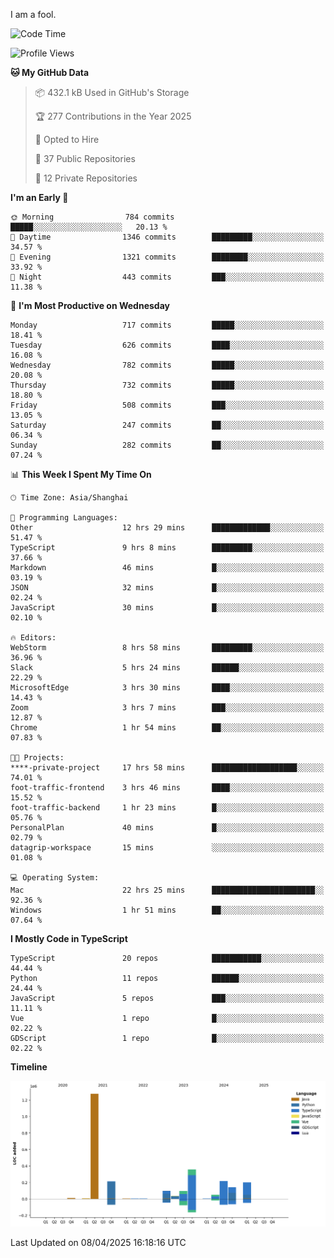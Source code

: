 I am a fool.

<!--START_SECTION:waka-->
![Code Time](http://img.shields.io/badge/Code%20Time-2%2C835%20hrs%2040%20mins-blue)

![Profile Views](http://img.shields.io/badge/Profile%20Views-0-blue)

**🐱 My GitHub Data** 

> 📦 432.1 kB Used in GitHub's Storage 
 > 
> 🏆 277 Contributions in the Year 2025
 > 
> 💼 Opted to Hire
 > 
> 📜 37 Public Repositories 
 > 
> 🔑 12 Private Repositories 
 > 
**I'm an Early 🐤** 

```text
🌞 Morning                784 commits         █████░░░░░░░░░░░░░░░░░░░░   20.13 % 
🌆 Daytime                1346 commits        █████████░░░░░░░░░░░░░░░░   34.57 % 
🌃 Evening                1321 commits        ████████░░░░░░░░░░░░░░░░░   33.92 % 
🌙 Night                  443 commits         ███░░░░░░░░░░░░░░░░░░░░░░   11.38 % 
```
📅 **I'm Most Productive on Wednesday** 

```text
Monday                   717 commits         █████░░░░░░░░░░░░░░░░░░░░   18.41 % 
Tuesday                  626 commits         ████░░░░░░░░░░░░░░░░░░░░░   16.08 % 
Wednesday                782 commits         █████░░░░░░░░░░░░░░░░░░░░   20.08 % 
Thursday                 732 commits         █████░░░░░░░░░░░░░░░░░░░░   18.80 % 
Friday                   508 commits         ███░░░░░░░░░░░░░░░░░░░░░░   13.05 % 
Saturday                 247 commits         ██░░░░░░░░░░░░░░░░░░░░░░░   06.34 % 
Sunday                   282 commits         ██░░░░░░░░░░░░░░░░░░░░░░░   07.24 % 
```


📊 **This Week I Spent My Time On** 

```text
🕑︎ Time Zone: Asia/Shanghai

💬 Programming Languages: 
Other                    12 hrs 29 mins      █████████████░░░░░░░░░░░░   51.47 % 
TypeScript               9 hrs 8 mins        █████████░░░░░░░░░░░░░░░░   37.66 % 
Markdown                 46 mins             █░░░░░░░░░░░░░░░░░░░░░░░░   03.19 % 
JSON                     32 mins             █░░░░░░░░░░░░░░░░░░░░░░░░   02.24 % 
JavaScript               30 mins             █░░░░░░░░░░░░░░░░░░░░░░░░   02.10 % 

🔥 Editors: 
WebStorm                 8 hrs 58 mins       █████████░░░░░░░░░░░░░░░░   36.96 % 
Slack                    5 hrs 24 mins       ██████░░░░░░░░░░░░░░░░░░░   22.29 % 
MicrosoftEdge            3 hrs 30 mins       ████░░░░░░░░░░░░░░░░░░░░░   14.43 % 
Zoom                     3 hrs 7 mins        ███░░░░░░░░░░░░░░░░░░░░░░   12.87 % 
Chrome                   1 hr 54 mins        ██░░░░░░░░░░░░░░░░░░░░░░░   07.83 % 

🐱‍💻 Projects: 
****-private-project     17 hrs 58 mins      ███████████████████░░░░░░   74.01 % 
foot-traffic-frontend    3 hrs 46 mins       ████░░░░░░░░░░░░░░░░░░░░░   15.52 % 
foot-traffic-backend     1 hr 23 mins        █░░░░░░░░░░░░░░░░░░░░░░░░   05.76 % 
PersonalPlan             40 mins             █░░░░░░░░░░░░░░░░░░░░░░░░   02.79 % 
datagrip-workspace       15 mins             ░░░░░░░░░░░░░░░░░░░░░░░░░   01.08 % 

💻 Operating System: 
Mac                      22 hrs 25 mins      ███████████████████████░░   92.36 % 
Windows                  1 hr 51 mins        ██░░░░░░░░░░░░░░░░░░░░░░░   07.64 % 
```

**I Mostly Code in TypeScript** 

```text
TypeScript               20 repos            ███████████░░░░░░░░░░░░░░   44.44 % 
Python                   11 repos            ██████░░░░░░░░░░░░░░░░░░░   24.44 % 
JavaScript               5 repos             ███░░░░░░░░░░░░░░░░░░░░░░   11.11 % 
Vue                      1 repo              █░░░░░░░░░░░░░░░░░░░░░░░░   02.22 % 
GDScript                 1 repo              █░░░░░░░░░░░░░░░░░░░░░░░░   02.22 % 
```



**Timeline**

![Lines of Code chart](https://raw.githubusercontent.com/VeejaLiu/VeejaLiu/master/assets/bar_graph.png)


 Last Updated on 08/04/2025 16:18:16 UTC
<!--END_SECTION:waka-->
